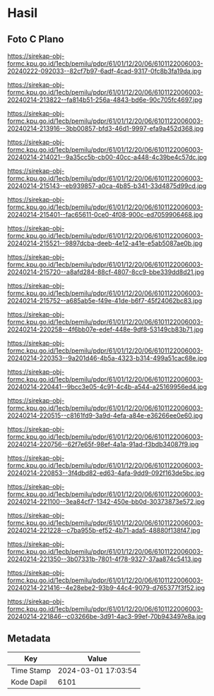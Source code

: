# Hasil

## Foto C Plano

https://sirekap-obj-formc.kpu.go.id/1ecb/pemilu/pdpr/61/01/12/20/06/6101122006003-20240222-092033--82cf7b97-6adf-4cad-9317-0fc8b3fa19da.jpg

https://sirekap-obj-formc.kpu.go.id/1ecb/pemilu/pdpr/61/01/12/20/06/6101122006003-20240214-213822--fa814b51-256a-4843-bd6e-90c705fc4697.jpg

https://sirekap-obj-formc.kpu.go.id/1ecb/pemilu/pdpr/61/01/12/20/06/6101122006003-20240214-213916--3bb00857-bfd3-46d1-9997-efa9a452d368.jpg

https://sirekap-obj-formc.kpu.go.id/1ecb/pemilu/pdpr/61/01/12/20/06/6101122006003-20240214-214021--9a35cc5b-cb00-40cc-a448-4c39be4c57dc.jpg

https://sirekap-obj-formc.kpu.go.id/1ecb/pemilu/pdpr/61/01/12/20/06/6101122006003-20240214-215143--eb939857-a0ca-4b85-b341-33d4875d99cd.jpg

https://sirekap-obj-formc.kpu.go.id/1ecb/pemilu/pdpr/61/01/12/20/06/6101122006003-20240214-215401--fac65611-0ce0-4f08-900c-ed7059906468.jpg

https://sirekap-obj-formc.kpu.go.id/1ecb/pemilu/pdpr/61/01/12/20/06/6101122006003-20240214-215521--9897dcba-deeb-4e12-a41e-e5ab5087ae0b.jpg

https://sirekap-obj-formc.kpu.go.id/1ecb/pemilu/pdpr/61/01/12/20/06/6101122006003-20240214-215720--a8afd284-88cf-4807-8cc9-bbe339dd8d21.jpg

https://sirekap-obj-formc.kpu.go.id/1ecb/pemilu/pdpr/61/01/12/20/06/6101122006003-20240214-215752--a685ab5e-f49e-41de-b6f7-45f24062bc83.jpg

https://sirekap-obj-formc.kpu.go.id/1ecb/pemilu/pdpr/61/01/12/20/06/6101122006003-20240214-220258--4f6bb07e-edef-448e-9df8-53149cb83b71.jpg

https://sirekap-obj-formc.kpu.go.id/1ecb/pemilu/pdpr/61/01/12/20/06/6101122006003-20240214-220353--9a201d46-4b5a-4323-b314-499a51cac68e.jpg

https://sirekap-obj-formc.kpu.go.id/1ecb/pemilu/pdpr/61/01/12/20/06/6101122006003-20240214-220441--9bcc3e05-4c91-4c4b-a544-a25169956ed4.jpg

https://sirekap-obj-formc.kpu.go.id/1ecb/pemilu/pdpr/61/01/12/20/06/6101122006003-20240214-220515--c8161fd9-3a9d-4efa-a84e-e36266ee0e60.jpg

https://sirekap-obj-formc.kpu.go.id/1ecb/pemilu/pdpr/61/01/12/20/06/6101122006003-20240214-220756--62f7e65f-98ef-4a1a-91ad-f3bdb34087f9.jpg

https://sirekap-obj-formc.kpu.go.id/1ecb/pemilu/pdpr/61/01/12/20/06/6101122006003-20240214-220853--3f4dbd82-ed63-4afa-9dd9-092f163de5bc.jpg

https://sirekap-obj-formc.kpu.go.id/1ecb/pemilu/pdpr/61/01/12/20/06/6101122006003-20240214-221100--3ea84cf7-1342-450e-bb0d-30373873e572.jpg

https://sirekap-obj-formc.kpu.go.id/1ecb/pemilu/pdpr/61/01/12/20/06/6101122006003-20240214-221228--c7ba955b-ef52-4b71-ada5-48880f138f47.jpg

https://sirekap-obj-formc.kpu.go.id/1ecb/pemilu/pdpr/61/01/12/20/06/6101122006003-20240214-221350--3b07331b-7801-4f78-9327-37aa874c5413.jpg

https://sirekap-obj-formc.kpu.go.id/1ecb/pemilu/pdpr/61/01/12/20/06/6101122006003-20240214-221416--4e28ebe2-93b9-44c4-9079-d765377f3f52.jpg

https://sirekap-obj-formc.kpu.go.id/1ecb/pemilu/pdpr/61/01/12/20/06/6101122006003-20240214-221846--c03266be-3d91-4ac3-99ef-70b943497e8a.jpg


## Metadata

| Key        | Value               |
| ---------- | ------------------- |
| Time Stamp | 2024-03-01 17:03:54 |
| Kode Dapil | 6101                |




